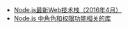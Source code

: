 - [ Node.js最新Web技术栈（2016年4月）](https://cnodejs.org/topic/56fdf66ec5f5b4a959e91771)
- [Node.js 中角色和权限功能相关的库](https://gist.github.com/facultymatt/6370903)
